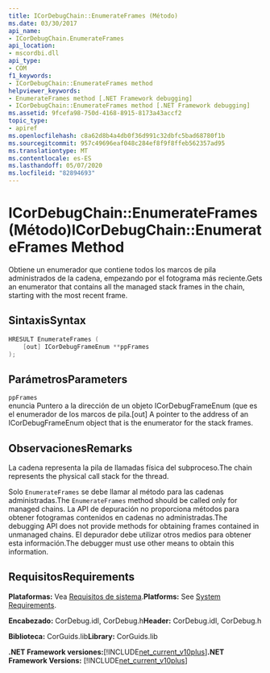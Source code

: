 ```yaml
---
title: ICorDebugChain::EnumerateFrames (Método)
ms.date: 03/30/2017
api_name:
- ICorDebugChain.EnumerateFrames
api_location:
- mscordbi.dll
api_type:
- COM
f1_keywords:
- ICorDebugChain::EnumerateFrames method
helpviewer_keywords:
- EnumerateFrames method [.NET Framework debugging]
- ICorDebugChain::EnumerateFrames method [.NET Framework debugging]
ms.assetid: 9fcefa98-750d-4168-8915-8173a43accf2
topic_type:
- apiref
ms.openlocfilehash: c8a62d8b4a4db0f36d991c32dbfc5bad68780f1b
ms.sourcegitcommit: 957c49696eaf048c284ef8f9f8ffeb562357ad95
ms.translationtype: MT
ms.contentlocale: es-ES
ms.lasthandoff: 05/07/2020
ms.locfileid: "82894693"
---
```

# <a name="icordebugchainenumerateframes-method"></a><span data-ttu-id="ca9cd-102">ICorDebugChain::EnumerateFrames (Método)</span><span class="sxs-lookup"><span data-stu-id="ca9cd-102">ICorDebugChain::EnumerateFrames Method</span></span>
<span data-ttu-id="ca9cd-103">Obtiene un enumerador que contiene todos los marcos de pila administrados de la cadena, empezando por el fotograma más reciente.</span><span class="sxs-lookup"><span data-stu-id="ca9cd-103">Gets an enumerator that contains all the managed stack frames in the chain, starting with the most recent frame.</span></span>  
  
## <a name="syntax"></a><span data-ttu-id="ca9cd-104">Sintaxis</span><span class="sxs-lookup"><span data-stu-id="ca9cd-104">Syntax</span></span>  
  
```cpp  
HRESULT EnumerateFrames (  
    [out] ICorDebugFrameEnum **ppFrames  
);  
```  
  
## <a name="parameters"></a><span data-ttu-id="ca9cd-105">Parámetros</span><span class="sxs-lookup"><span data-stu-id="ca9cd-105">Parameters</span></span>  
 `ppFrames`  
 <span data-ttu-id="ca9cd-106">enuncia Puntero a la dirección de un objeto ICorDebugFrameEnum (que es el enumerador de los marcos de pila.</span><span class="sxs-lookup"><span data-stu-id="ca9cd-106">[out] A pointer to the address of an ICorDebugFrameEnum object that is the enumerator for the stack frames.</span></span>  
  
## <a name="remarks"></a><span data-ttu-id="ca9cd-107">Observaciones</span><span class="sxs-lookup"><span data-stu-id="ca9cd-107">Remarks</span></span>  
 <span data-ttu-id="ca9cd-108">La cadena representa la pila de llamadas física del subproceso.</span><span class="sxs-lookup"><span data-stu-id="ca9cd-108">The chain represents the physical call stack for the thread.</span></span>  
  
 <span data-ttu-id="ca9cd-109">Solo `EnumerateFrames` se debe llamar al método para las cadenas administradas.</span><span class="sxs-lookup"><span data-stu-id="ca9cd-109">The `EnumerateFrames` method should be called only for managed chains.</span></span> <span data-ttu-id="ca9cd-110">La API de depuración no proporciona métodos para obtener fotogramas contenidos en cadenas no administradas.</span><span class="sxs-lookup"><span data-stu-id="ca9cd-110">The debugging API does not provide methods for obtaining frames contained in unmanaged chains.</span></span> <span data-ttu-id="ca9cd-111">El depurador debe utilizar otros medios para obtener esta información.</span><span class="sxs-lookup"><span data-stu-id="ca9cd-111">The debugger must use other means to obtain this information.</span></span>  
  
## <a name="requirements"></a><span data-ttu-id="ca9cd-112">Requisitos</span><span class="sxs-lookup"><span data-stu-id="ca9cd-112">Requirements</span></span>  
 <span data-ttu-id="ca9cd-113">**Plataformas:** Vea [Requisitos de sistema](../../get-started/system-requirements.md).</span><span class="sxs-lookup"><span data-stu-id="ca9cd-113">**Platforms:** See [System Requirements](../../get-started/system-requirements.md).</span></span>  
  
 <span data-ttu-id="ca9cd-114">**Encabezado:** CorDebug.idl, CorDebug.h</span><span class="sxs-lookup"><span data-stu-id="ca9cd-114">**Header:** CorDebug.idl, CorDebug.h</span></span>  
  
 <span data-ttu-id="ca9cd-115">**Biblioteca:** CorGuids.lib</span><span class="sxs-lookup"><span data-stu-id="ca9cd-115">**Library:** CorGuids.lib</span></span>  
  
 <span data-ttu-id="ca9cd-116">**.NET Framework versiones:**[!INCLUDE[net_current_v10plus](../../../../includes/net-current-v10plus-md.md)]</span><span class="sxs-lookup"><span data-stu-id="ca9cd-116">**.NET Framework Versions:** [!INCLUDE[net_current_v10plus](../../../../includes/net-current-v10plus-md.md)]</span></span>
